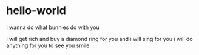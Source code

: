 # hello-world
i wanna do what bunnies do with you

i will get rich and buy a diamond ring for you 
and i will sing for you 
i will do anything for you 
to see you smile
